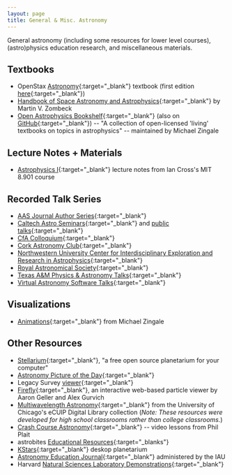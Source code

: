 ```yaml
---
layout: page
title: General & Misc. Astronomy
---
```


General astronomy (including some resources for lower level courses), (astro)physics education research, and miscellaneous materials.

<!-- https://www.nasa.gov/content/goddard/hubble-e-books -->

## Textbooks
- OpenStax [Astronomy](https://openstax.org/details/books/astronomy-2e){:target="_blank"} textbook (first edition [here](https://openstax.org/details/books/astronomy){:target="_blank"})
- [Handbook of Space Astronomy and Astrophysics](https://ads.harvard.edu/books/hsaa/toc.html){:target="_blank"} by Martin V. Zombeck
- [Open Astrophysics Bookshelf](http://open-astrophysics-bookshelf.github.io){:target="_blank"} (also on [GitHub](https://github.com/Open-Astrophysics-Bookshelf){:target="_blank"}) -- "A collection of open-licensed 'living' textbooks on topics in astrophysics" -- maintained by Michael Zingale

## Lecture Notes + Materials
- [Astrophysics I](https://www.mit.edu/~iancross/8901_2019A/astrophysics_lecture_notes_2019_Crossfield.pdf){:target="_blank"} lecture notes from Ian Cross's MIT 8.901 course

## Recorded Talk Series
- [AAS Journal Author Series](https://www.youtube.com/playlist?list=PLFhVT3VzlwKrArGdcNhtSCF4NbDBd6K5_){:target="_blank"}
- [Caltech Astro Seminars](https://www.youtube.com/@CaltechAstroSeminars){:target="_blank"} and [public talks](https://www.youtube.com/@CaltechAstro){:target="_blank"}
- [CfA Colloquium](https://www.youtube.com/@cfacolloquium3139){:target="_blank"}
- [Cork Astronomy Club](https://www.youtube.com/@corkastronomyclub/videos){:target="_blank"}
- [Northwestern University Center for Interdisciplinary Exploration and Research in Astrophysics](https://www.youtube.com/channel/UCWNBCI6-SsnoNKXJ-in8Zag){:target="_blank"}
- [Royal Astronomical Society](https://www.youtube.com/@RasOrgUk){:target="_blank"}
- [Texas A&M Physics & Astronomy Talks](https://www.youtube.com/@TAMUPhysAstrLectures){:target="_blank"}
- [Virtual Astronomy Software Talks](https://vast-seminars.github.io){:target="_blank"}

## Visualizations
- [Animations](https://zingale.github.io/astro_animations/){:target="_blank"} from Michael Zingale

## Other Resources
- [Stellarium](https://stellarium.org){:target="_blank"}, "a free open source planetarium for your computer"
- [Astronomy Picture of the Day](https://apod.nasa.gov/apod/astropix.html){:target="_blank"}
- Legacy Survey [viewer](https://www.legacysurvey.org/viewer){:target="_blank"}
- [Firefly](http://firefly.rcs.northwestern.edu){:target="_blank"}, an interactive web-based particle viewer by Aaron Geller and Alex Gurvich
- [Multiwavelength Astronomy](https://ecuip.lib.uchicago.edu/multiwavelength-astronomy/index.html){:target="_blank"} from the University of Chicago's eCUIP Digital Library collection (*Note: These resources were developed for high school classrooms rather than college classrooms.*)
- [Crash Course Astronomy](https://www.youtube.com/playlist?list=PL8dPuuaLjXtPAJr1ysd5yGIyiSFuh0mIL){:target="_blank"} -- video lessons from Phil Plait
- astrobites [Educational Resources](https://astrobites.org/educational-resources/){:target="_blanks"}
- [KStars](https://kstars.kde.org){:target="_blank"} deskop planetarium
- [Astronomy Education Journal](https://astroedjournal.org/index.php/ijae/index){:target="_blank"} administered by the IAU
- Harvard [Natural Sciences Laboratory Demonstrations](https://sciencedemonstrations.fas.harvard.edu/catalog){:target="_blank"}